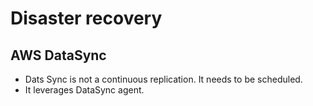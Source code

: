 # Disaster recovery

## AWS DataSync

* Dats Sync is not a continuous replication. It needs to be scheduled.
* It leverages DataSync agent.  

